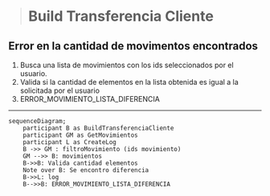 > # Build Transferencia Cliente

## Error en la cantidad de movimentos encontrados  
1. Busca una lista de movimientos con los ids seleccionados por el usuario.
2. Valida si la cantidad de elementos en la lista obtenida es igual a la solicitada por el usuario
3. ERROR_MOVIMIENTO_LISTA_DIFERENCIA
***


```mermaid
sequenceDiagram;
    participant B as BuildTransferenciaCliente
    participant GM as GetMovimientos
    participant L as CreateLog
    B ->> GM : filtroMovimiento (ids movimiento)
    GM -->> B: movimientos
    B->>B: Valida cantidad elementos
    Note over B: Se encontro diferencia
    B->>L: log
    B-->>B: ERROR_MOVIMIENTO_LISTA_DIFERENCIA
```


